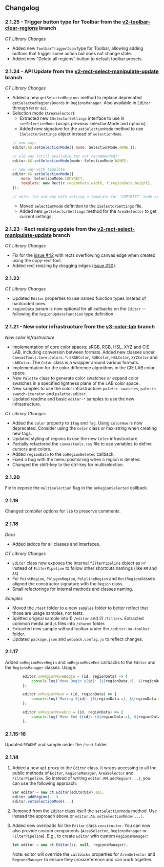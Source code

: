 ## Changelog

### 2.1.25 - Trigger button type for Toolbar from the [v2-toolbar-clear-regions](https://github.com/kichinsky/CanvasTools-for-VOTT/tree/v2-toolbar-clear-regions) branch

*CT Library Changes*
* Added new `ToolbarTriggerIcon` type for Toolbar, allowing adding buttons that trigger some action but does not change state.
* Added new "Delete all regions" button to default toolbar presets.


### 2.1.24 - API Update from the [v2-rect-select-manipulate-update](https://github.com/kichinsky/CanvasTools-for-VOTT/tree/v2-rect-select-manipulate-update) branch

*CT Library Changes*
* Added a new `getSelectedRegions` method to replace deprecated `getSelectedRegionsBounds` in `RegionsManager`. Also available in `Editor` through `RM` or `api`.
* Selection mode (`AreaSelector`):
    * Extracted new `ISelectorSettings` interface to use in `setSelectionMode` (wraps previous selectionMode and options).
    * Added new signature for the `setSelectionMode` method to use `ISelectorSettings` object instead of `selectionMode`.
    ```js
    // new way:
    editor.AS.setSelectionMode({ mode: SelectionMode.NONE });

    // old way (still available but not recommended):
    editor.AS.setSelectionMode(mode: SelectionMode.NONE);

    // new way with template
    editor.AS.setSelectionMode({
        mode: SelectionMode.COPYRECT,
        template: new Rect(r.regionData.width, r.regionData.height),
    });

    // note: the old way with setting a template for 'COPYRECT' mode as a second arg is not available any more
    ```
    * Moved `SelectionMode` definition to the `ISelectorSettings` file.
    * Added new `getSelectorSettings` method for the `AreaSelector` to get current settings.

### 2.1.23 - Rect resizing update from the [v2-rect-select-manipulate-update](https://github.com/kichinsky/CanvasTools-for-VOTT/tree/v2-rect-select-manipulate-update) branch

*CT Library Changes*
* Fix for the [issue #42](https://github.com/kichinsky/CanvasTools-for-VOTT/issues/42) with rects overflowing canvas edge when created using the copy-rect tool.
* Added rect resizing by dragging edges ([issue #30](https://github.com/kichinsky/CanvasTools-for-VOTT/issues/30)).

### 2.1.22

*CT Library Changes*
* Updated `Editor` properties to use named function types instead of hardcoded ones. 
* `regionData` param is now optional for all callbacks on the `Editor` -- following the `RegionUpdateFunction` type definition.

### 2.1.21 - New color infrastructure from the [v3-color-lab](https://github.com/kichinsky/CanvasTools-for-VOTT/tree/v3-color-lab) branch

*New color infrastructure*
* Implementation of core color spaces: sRGB, RGB, HSL, XYZ and CIE LAB, including conversion between formats. Added new classes under `CanvasTools.Core.Colors.*`: `SRGBColor`, `RGBColor`, `HSLColor`, `XYZColor` and `LABColor`. The `Color` class is a wrapper around various formats.
* Implementation for the color difference algorithms in the CIE LAB color space.
* New `Palette` class to generate color swatches or expand color swatches in a specified lightness plane of the LAB color space.
* New samples to use the color infrastructure: `palette-swatches`, `palette-swatch-iterator` and `palette-editor`.
* Updated readme and basic `editor-*` samples to use the new infrastructure.

*CT Library Changes*
* Added the `color` property to `ITag` and `Tag`. Using `colorHue` is now deprecated. Consider using the `Color` class or hex-string when creating new tags.
* Updated styling of regions to use the new `Color` infrastructure.
* Partially refactored the `canvastools.css` file to use variables to define cursors and colors.
* Added `regionData` to the `onRegionDeleted` callback.
* Fixed a bug with the menu positioning when a region is deleted.
* Changed the shift-key to the ctrl-key for multiselection.

### 2.1.20

Fix to expose the `multiselection` flag in the `onRegionSelected` callback.

### 2.1.19

Changed compiler options for `lib` to preserve comments.

### 2.1.18

*Docs*
* Added jsdocs for all classes and interfaces.

*CT Library Changes*
* `Editor` class now exposes the internal `filterPipeline` object as `FP` instead of `FilterPipeline` to follow other shortcuts namings (like `RM` and `AS`). 
* For `PointRegion`, `PolygonRegion`, `PolylineRegion` and `RectRegion`classes aligned the constructor signature with the `Region` class.
* Small refactorings for internal methods and classes naming.

*Samples*
* Moved the `/test` folder to a new `samples` folder to better reflect that those are usage samples, not tests.
* Splitted original sample into 1) `/editor` and 2) `/filters`. Extracted common media and js files into `/shared` folder.
* Extracted new sample without toolbar under the `/editor-no-toolbar` folder.
* Updated `package.json` and `webpack.config.js` to reflect changes.


### 2.1.17

Added `onRegionMoveBegin` and `onRegionMoveEnd` callbacks to the `Editor` and the `RegionsManager` classes. Usage:

```js
        editor.onRegionMoveBegin = (id, regionData) => {
            console.log(`Move Begin ${id}: {${regionData.x}, ${regionData.y}} x {${regionData.width}, ${regionData.height}}`);
        };

        editor.onRegionMove = (id, regionData) => {
            console.log(`Moving ${id}: {${regionData.x}, ${regionData.y}} x {${regionData.width}, ${regionData.height}}`);
        };

        editor.onRegionMoveEnd = (id, regionData) => {
            console.log(`Move End ${id}: {${regionData.x}, ${regionData.y}} x {${regionData.width}, ${regionData.height}}`);
        };
```

### 2.1.15-16

Updated `README` and sample under the `/test` folder.

### 2.1.14

1. Added a new `api` proxy to the `Editor` class. It wraps accessing to all the public methods of `Editor`, `RegionsManager`, `AreaSelector` and `FilterPipeline`. So instead of writing `editor.RM.addRegion(...)`, you can use the following approach:
    ```js
    var editor = new ct.Editor(editorDiv).api;
    editor.addRegion(...)
    editor.setSelectionMode(...)
    ```

2. Removed from the `Editor` class itself the `setSelectionMode` method. Use instead the approach above or `editor.AS.setSelectionMode(...)`.

3. Added new overloads for the `Editor` class `constructor`. You can now also provide custom components (`AreaSelector`, `RegionsManager` or `FilterPipeline`). E.g., to create `Editor` with custom `RegionsManager`:
    ```js
    let editor = new ct.Editor(sz, null, regionsManager);
    ```
    Note: editor will override the `callbacks` properties for `AreaSelector` and `RegionsManager` to ensure they crossreference and can work together.  